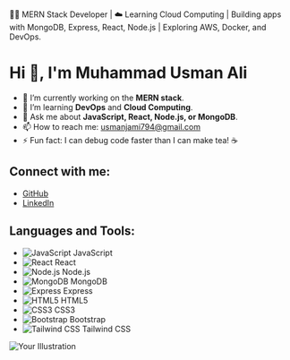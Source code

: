 👨‍💻 MERN Stack Developer | ☁️ Learning Cloud Computing | Building apps with MongoDB, Express, React, Node.js | Exploring AWS, Docker, and DevOps.

# Hi 👋, I'm Muhammad Usman Ali

- 🔭 I’m currently working on the **MERN stack**.  
- 🌱 I’m learning **DevOps** and **Cloud Computing**.  
- 💬 Ask me about **JavaScript, React, Node.js, or MongoDB**.  
- 📫 How to reach me: usmanjami794@gmail.com  
- ⚡ Fun fact: I can debug code faster than I can make tea! ☕  

## Connect with me:
- [GitHub](https://github.com/usman0794)  
- [LinkedIn](https://www.linkedin.com/in/m-usman-ali-2a1922247)

## Languages and Tools:
- ![JavaScript](https://img.icons8.com/color/30/javascript.png) JavaScript  
- ![React](https://img.icons8.com/color/30/react-native.png) React  
- ![Node.js](https://img.icons8.com/color/30/nodejs.png) Node.js  
- ![MongoDB](https://img.icons8.com/color/30/mongodb.png) MongoDB  
- ![Express](https://img.shields.io/badge/Express.js-000000?style=flat&logo=express&logoColor=white) Express  
- ![HTML5](https://img.icons8.com/color/30/html-5.png) HTML5  
- ![CSS3](https://img.icons8.com/color/30/css3.png) CSS3  
- ![Bootstrap](https://img.icons8.com/color/30/bootstrap.png) Bootstrap  
- ![Tailwind CSS](https://img.shields.io/badge/TailwindCSS-38B2AC?style=flat&logo=tailwind-css&logoColor=white) Tailwind CSS  

![Your Illustration](https://path-to-your-image.com/image.png)
